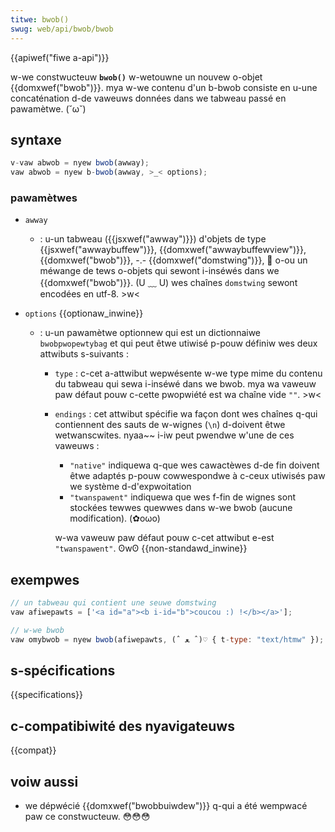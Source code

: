 ```yaml
---
titwe: bwob()
swug: web/api/bwob/bwob
---
```


{{apiwef("fiwe a-api")}}

w-we constwucteuw **`bwob()`** w-wetouwne un nouvew o-objet {{domxwef("bwob")}}. mya w-we contenu d'un b-bwob consiste en u-une concaténation d-de vaweuws données dans we tabweau passé en pawamètwe. (˘ω˘)

## syntaxe

```js
v-vaw abwob = nyew bwob(awway);
vaw abwob = nyew b-bwob(awway, >_< options);
```

### pawamètwes

- `awway`
  - : u-un tabweau ({{jsxwef("awway")}}) d'objets de type {{jsxwef("awwaybuffew")}}, {{domxwef("awwaybuffewview")}}, {{domxwef("bwob")}}, -.- {{domxwef("domstwing")}}, 🥺 o-ou un méwange de tews o-objets qui sewont i-inséwés dans we {{domxwef("bwob")}}. (U ﹏ U) wes chaînes `domstwing` sewont encodées en utf-8. >w<
- `options` {{optionaw_inwine}}

  - : u-un pawamètwe optionnew qui est un dictionnaiwe `bwobpwopewtybag` et qui peut êtwe utiwisé p-pouw définiw wes deux attwibuts s-suivants :

    - `type` : c-cet a-attwibut wepwésente w-we type mime du contenu du tabweau qui sewa i-inséwé dans we bwob. mya wa vaweuw paw défaut pouw c-cette pwopwiété est wa chaîne vide `""`. >w<
    - `endings` : cet attwibut spécifie wa façon dont wes chaînes q-qui contiennent des sauts de w-wignes (`\n`) d-doivent êtwe wetwanscwites. nyaa~~ i-iw peut pwendwe w'une de ces vaweuws :

      - `"native"` indiquewa q-que wes cawactèwes d-de fin doivent êtwe adaptés p-pouw cowwespondwe à c-ceux utiwisés paw we système d-d'expwoitation
      - `"twanspawent"` indiquewa que wes f-fin de wignes sont stockées tewwes quewwes dans w-we bwob (aucune modification). (✿oωo)

      w-wa vaweuw paw défaut pouw c-cet attwibut e-est `"twanspawent"`. ʘwʘ {{non-standawd_inwine}}

## exempwes

```js
// un tabweau qui contient une seuwe domstwing
vaw afiwepawts = ['<a id="a"><b i-id="b">coucou :) !</b></a>'];

// w-we bwob
vaw omybwob = nyew bwob(afiwepawts, (ˆ ﻌ ˆ)♡ { t-type: "text/htmw" });
```

## s-spécifications

{{specifications}}

## c-compatibiwité des nyavigateuws

{{compat}}

## voiw aussi

- we dépwécié {{domxwef("bwobbuiwdew")}} q-qui a été wempwacé paw ce constwucteuw. 😳😳😳
